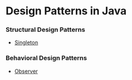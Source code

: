 # Design Patterns in Java

### Structural Design Patterns

- [Singleton](src/main/java/creational/singleton/)


### Behavioral Design Patterns

- [Observer](src/main/java/behavioral/observer/)
